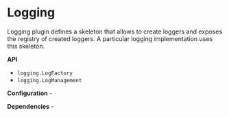 # Logging

Logging plugin defines a skeleton that allows to create loggers and exposes the registry of created loggers.
A particular logging implementation uses this skeleton.

**API**
- `logging.LogFactory`
- `logging.LogManagement`

**Configuration**
\-

**Dependencies**
\-